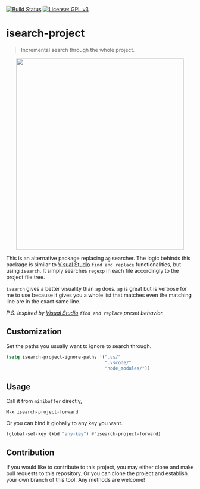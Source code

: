 [![Build Status](https://travis-ci.com/jcs090218/isearch-project.svg?branch=master)](https://travis-ci.com/jcs090218/isearch-project)
[![License: GPL v3](https://img.shields.io/badge/License-GPL%20v3-blue.svg)](https://www.gnu.org/licenses/gpl-3.0)


# isearch-project
> Incremental search through the whole project.

<p align="center">
  <img src="./screenshot/isearch-project-demo.gif" width="450" height="513"/>
</p>

This is an alternative package replacing `ag` searcher. The 
logic behinds this package is similar to 
[Visual Studio](https://visualstudio.microsoft.com/)
`find and replace` functionalities, but using `isearch`. 
It simply searches `regexp` in each file accordingly to the 
project file tree.

`isearch` gives a better visuality than `ag` does. `ag` is 
great but is verbose for me to use because it gives you a 
whole list that matches even the matching line are in the 
exact same line.

*P.S. Inspired by [Visual Studio](https://visualstudio.microsoft.com/) `find and replace` preset behavior.*


## Customization
Set the paths you usually want to ignore to search through.
```el
(setq isearch-project-ignore-paths '(".vs/"
                                     ".vscode/"
                                     "node_modules/"))
```


## Usage
Call it from `minibuffer` directly, 
```
M-x isearch-project-forward
```
Or you can bind it globally to any key you want.
```el
(global-set-key (kbd "any-key") #'isearch-project-forward)
```


## Contribution
If you would like to contribute to this project, you may either
clone and make pull requests to this repository. Or you can
clone the project and establish your own branch of this tool.
Any methods are welcome!
